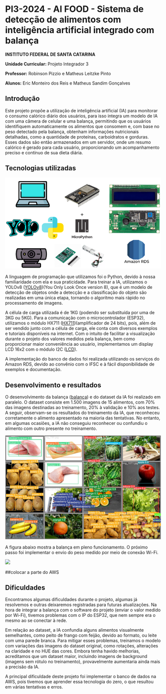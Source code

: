 # PI3-2024 - AI FOOD -  Sistema de detecção de alimentos com inteligência artificial integrado com balança

**INSTITUTO FEDERAL DE SANTA CATARINA**

**Unidade Curricular:**  Projeto Integrador 3 

**Professor:**  Robinson Pizzio e Matheus Leitzke Pinto 

**Alunos:**  Eric Monteiro dos Reis e Matheus Sandim Gonçalves
  
## Introdução
Este projeto propõe a utilização de inteligência artificial (IA) para monitorar o consumo calórico diário dos usuários, para isso integra um modelo de IA com uma câmera de celular e uma balança, permitindo que os usuários identifiquem automaticamente os alimentos que consomem e, com base no peso detectado pela balança, obtenham informações nutricionais detalhadas, como a quantidade de proteínas, carboidratos e gorduras. Esses dados são então armazenados em um servidor, onde um resumo calórico é gerado para cada usuário, proporcionando um acompanhamento preciso e contínuo de sua dieta diária.

## Tecnologias utilizadas

![](https://github.com/suzuki1994/PI3-2024/blob/a0ba1a532e0eedd0a04ab466d8b57646ec022bbe/Figuras/Tecnologias_do_projeto.png)

A linguagem de programação que utilizamos foi o Python, devido à nossa familiaridade com ela e sua praticidade. Para treinar a IA, utilizamos o YOLOv8 ([YOLOv8](YOLOv8))(You Only Look Once version 8), que é um modelo de detecção de objetos onde a detecção e a classificação do objeto são realizadas em uma única etapa, tornando o algoritmo mais rápido no processamento de imagens.

A célula de carga utilizada é de 1KG (podendo ser substituída por uma de 3KG ou 5KG). Para a comunicação com o microcontrolador (ESP32), utilizamos o módulo HX711 ([HX711](Balança/HX711))(amplificador de 24 bits), pois, além de ser vendido junto com a célula de carga, ele conta com diversos exemplos e tutoriais disponíveis na internet. Com o intuito de facilitar a visualização durante o projeto dos valores medidos pela balança, bem como proporcionar maior conveniência ao usuário, implementamos um display LCD 16x2 com o módulo I2C ([LCD](Balança/LCD)).

A implementação do banco de dados foi realizada utilizando os serviços do Amazon RDS, devido ao convênio com o IFSC e à fácil disponibilidade de exemplos e documentação.

## Desenvolvimento e resultados
O desenvolvimento da balança ([balança](Balança)) e do dataset da IA foi realizado em paralelo. O dataset consiste em 1.500 imagens de 15 alimentos, com 70% das imagens destinadas ao treinamento, 20% à validação e 10% aos testes. A seguir, observam-se os resultados do treinamento da IA, que reconheceu corretamente o alimento apresentado na maioria das tentativas. No entanto, em algumas ocasiões, a IA não conseguiu reconhecer ou confundiu o alimento com outro presente no treinamento.



![](https://github.com/suzuki1994/PI3-2024/blob/a0ba1a532e0eedd0a04ab466d8b57646ec022bbe/Figuras/resultado.jpg)

A figura abaixo mostra a balança em pleno funcionamento. O próximo passo foi implementar o envio do peso medido por meio de conexão Wi-Fi.

![](https://github.com/suzuki1994/PI3-2024/blob/a0ba1a532e0eedd0a04ab466d8b57646ec022bbe/Figuras/Balan%C3%A7a_funcionando.png)


##colocar a parte do AWS


## Dificuldades 
Encontramos algumas dificuldades durante o projeto, algumas já resolvemos e outras deixaremos registradas para futuras atualizações. Na hora de integrar a balança com o software do projeto (enviar o valor medido por Wi-Fi), tivemos problemas com o IP do ESP32, que nem sempre era o mesmo ao se conectar à rede.

Em relação ao dataset, a IA confundia alguns alimentos visualmente semelhantes, como peito de frango com feijão, devido ao formato, ou leite com uma parede branca. Para mitigar esses problemas, treinamos o modelo com variações das imagens do dataset original, como rotações, alterações na claridade e no HUE das cores. Embora tenha havido melhorias, acreditamos que um dataset maior, incluindo imagens de background (imagens sem rótulo no treinamento), provavelmente aumentaria ainda mais a precisão da IA.

A principal dificuldade deste projeto foi implementar o banco de dados na AWS, pois tivemos que aprender essa tecnologia do zero, o que resultou em várias tentativas e erros.

